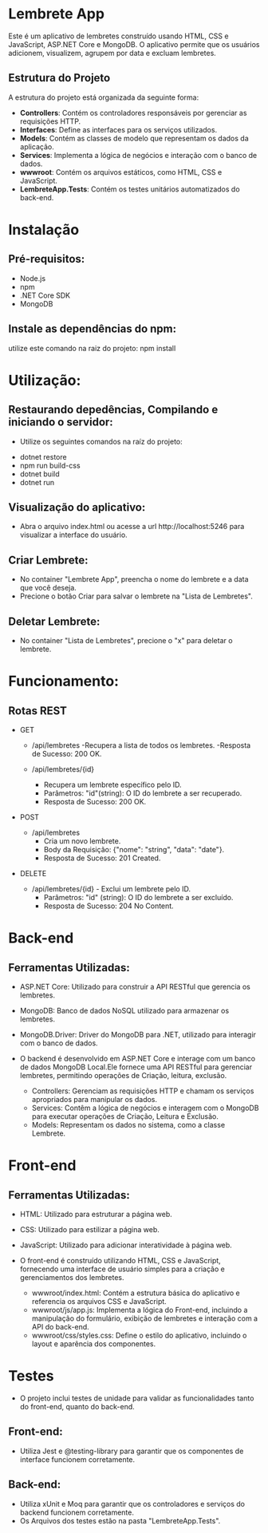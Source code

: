 ﻿# Lembrete App

Este é um aplicativo de lembretes construído usando HTML, CSS e JavaScript, ASP.NET Core e MongoDB.
O aplicativo permite que os usuários adicionem, visualizem, agrupem por data e excluam lembretes.

## Estrutura do Projeto

A estrutura do projeto está organizada da seguinte forma:

- **Controllers**: Contém os controladores responsáveis por gerenciar as requisições HTTP.
- **Interfaces**: Define as interfaces para os serviços utilizados.
- **Models**: Contém as classes de modelo que representam os dados da aplicação.
- **Services**: Implementa a lógica de negócios e interação com o banco de dados.
- **wwwroot**: Contém os arquivos estáticos, como HTML, CSS e JavaScript.
- **LembreteApp.Tests**: Contém os testes unitários automatizados do back-end.

# Instalação

## Pré-requisitos:

- Node.js
- npm
- .NET Core SDK
- MongoDB

## Instale as dependências do npm:

utilize este comando na raiz do projeto: npm install

# Utilização:

## Restaurando depedências, Compilando e iniciando o servidor:

- Utilize os seguintes comandos na raíz do projeto:

* dotnet restore
* npm run build-css
* dotnet build
* dotnet run

## Visualização do aplicativo:

- Abra o arquivo index.html ou acesse a url http://localhost:5246 para visualizar a interface do usuário.

## Criar Lembrete:

- No container "Lembrete App", preencha o nome do lembrete e a data que você deseja.
- Precione o botão Criar para salvar o lembrete na "Lista de Lembretes".

## Deletar Lembrete:

- No container "Lista de Lembretes", precione o "x" para deletar o lembrete.

# Funcionamento:

## Rotas REST

- GET

  - /api/lembretes
    -Recupera a lista de todos os lembretes.
    -Resposta de Sucesso: 200 OK.

  - /api/lembretes/{id}
    - Recupera um lembrete específico pelo ID.
    - Parâmetros: "id"(string): O ID do lembrete a ser recuperado.
    - Resposta de Sucesso: 200 OK.

- POST

  - /api/lembretes
    - Cria um novo lembrete.
    - Body da Requisição: {"nome": "string", "data": "date"}.
    - Resposta de Sucesso: 201 Created.

- DELETE

  - /api/lembretes/{id} - Exclui um lembrete pelo ID.
    - Parâmetros: "id" (string): O ID do lembrete a ser excluído.
    - Resposta de Sucesso: 204 No Content.

# Back-end

## Ferramentas Utilizadas:

- ASP.NET Core: Utilizado para construir a API RESTful que gerencia os lembretes.
- MongoDB: Banco de dados NoSQL utilizado para armazenar os lembretes.
- MongoDB.Driver: Driver do MongoDB para .NET, utilizado para interagir com o banco de dados.

- O backend é desenvolvido em ASP.NET Core e interage com um banco de dados MongoDB Local.Ele fornece uma API RESTful para gerenciar lembretes, permitindo operações de Criação, leitura, exclusão.
  - Controllers: Gerenciam as requisições HTTP e chamam os serviços apropriados para manipular os dados.
  - Services: Contêm a lógica de negócios e interagem com o MongoDB para executar operações de Criação, Leitura e Exclusão.
  - Models: Representam os dados no sistema, como a classe Lembrete.

# Front-end

## Ferramentas Utilizadas:

- HTML: Utilizado para estruturar a página web.
- CSS: Utilizado para estilizar a página web.
- JavaScript: Utilizado para adicionar interatividade à página web.

- O front-end é construído utilizando HTML, CSS e JavaScript, fornecendo uma interface de usuário simples para a criação e gerenciamentos dos lembretes.
  - wwwroot/index.html: Contém a estrutura básica do aplicativo e referencia os arquivos CSS e JavaScript.
  - wwwroot/js/app.js: Implementa a lógica do Front-end, incluindo a manipulação do formulário, exibição de lembretes e interação com a API do back-end.
  - wwwroot/css/styles.css: Define o estilo do aplicativo, incluindo o layout e aparência dos componentes.

# Testes

- O projeto inclui testes de unidade para validar as funcionalidades tanto do front-end, quanto do back-end.

## Front-end:

- Utiliza Jest e @testing-library para garantir que os componentes de interface funcionem corretamente.

## Back-end:

- Utiliza xUnit e Moq para garantir que os controladores e serviços do backend funcionem corretamente.
- Os Arquivos dos testes estão na pasta "LembreteApp.Tests".
